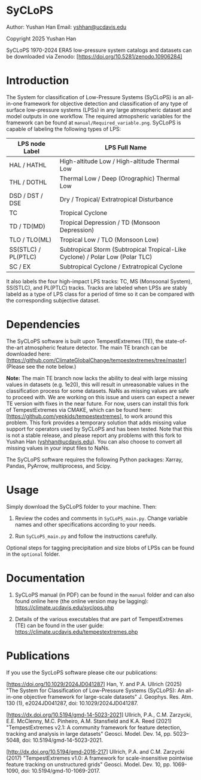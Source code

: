 # SyCLoPS

Author:  Yushan Han
Email:   yshhan@ucdavis.edu

Copyright 2025 Yushan Han

SyCLoPS 1970-2024 ERA5 low-pressure system catalogs and datasets can be downloaded via Zenodo: [https://doi.org/10.5281/zenodo.10906284]

Introduction
=====

The System for classification of Low-Pressure Systems (SyCLoPS) is an all-in-one framework for objective detection and classification of any type of surface low-pressure systems (LPSs) in any large atmospheric dataset and model outputs in one workflow. The required atmopsheric variables for the framework can be found at `manual/Required_variable.png`. SyCLoPS is capable of labeling the following types of LPS:

| LPS node Label         | LPS Full Name                                      |
|------------------------|----------------------------------------------------|
| HAL / HATHL            | High-altitude Low / High-altitude Thermal Low      |
| THL / DOTHL            | Thermal Low / Deep (Orographic) Thermal Low        | 
| DSD / DST / DSE        | Dry / Tropical/ Extratropical Disturbance          |
| TC                     | Tropical Cyclone                                   |
| TD / TD(MD)            | Tropical Depression / TD (Monsoon Depression)      |
| TLO / TLO(ML)          | Tropical Low / TLO (Monsoon Low)                   |
| SS(STLC) / PL(PTLC)    | Subtropical Storm (Subtropical Tropical-Like Cyclone) / Polar Low (Polar TLC) |
| SC / EX                | Subtropical Cyclone / Extratropical Cyclone        |

It also labels the four high-impact LPS tracks: TC, MS (Monsoonal System), SS(STLC), and PL(PTLC) tracks. Tracks are labeled when LPSs are stably labeld as a type of LPS class for a period of time so it can be compared with the corresponding subjective dataset.

Dependencies
=====

The SyCLoPS software is built upon TempestExtremes (TE), the state-of-the-art atmospheric feature detector. The main TE branch can be downloaded here: [https://github.com/ClimateGlobalChange/tempestextremes/tree/master] (Please see the note below.)

**Note:** The main TE branch now lacks the ability to deal with large missing values in datasets (e.g. 1e20), this will result in unreasonable values in the classification process for some datasets. NaNs as missing values are safe to proceed with. We are working on this issue and users can expect a newer TE version with fixes in the near future. For now, users can install this fork of TempestExtremes via CMAKE, which can be found here: [https://github.com/yepkids/tempestextremes], to work around this problem. This fork provides a temporary solution that adds missing value support for operators used by SyCLoPS and has been tested. Note that this is not a stable release, and please report any problems with this fork to Yushan Han (yshhan@ucdavis.edu). You can also choose to convert all missing values in your input files to NaNs.

The SyCLoPS software requires the following Python packages: Xarray, Pandas, PyArrow, multiprocess, and Scipy.

Usage
=====

Simply download the SyCLoPS folder to your machine. Then: 

1. Review the codes and comments in `SyCLoPS_main.py`. Change variable names and other specifications according to your needs.

2. Run `SyCLoPS_main.py` and follow the instructions carefully.

Optional steps for tagging precipitation and size blobs of LPSs can be found in the `optional` folder.


Documentation
=====

1. SyCLoPS manual (in PDF) can be found in the `manual` folder and can also found online here (the online version may be lagging): 
https://climate.ucdavis.edu/syclops.php

2. Details of the various executables that are part of TempestExtremes (TE) can be found in the user guide:
https://climate.ucdavis.edu/tempestextremes.php


Publications
============
If you use the SycLoPS software please cite our publications:

[https://doi.org/10.1029/2024JD041287] Han, Y. and P.A. Ullrich (2025) "The System for Classification of Low-Pressure Systems (SyCLoPS): An all-in-one objective framework for large-scale datasets" J. Geophys. Res. Atm. 130 (1), e2024JD041287, doi: 10.1029/2024JD041287.

[https://dx.doi.org/10.5194/gmd-14-5023-2021] Ullrich, P.A., C.M. Zarzycki, E.E. McClenny, M.C. Pinheiro, A.M. Stansfield and K.A. Reed (2021) "TempestExtremes v2.1: A community framework for feature detection, tracking and analysis in large datasets" Geosci. Model. Dev. 14, pp. 5023–5048, doi: 10.5194/gmd-14-5023-2021.

[http://dx.doi.org/10.5194/gmd-2016-217] Ullrich, P.A. and C.M. Zarzycki (2017) "TempestExtremes v1.0: A framework for scale-insensitive pointwise feature tracking on unstructured grids" Geosci. Model. Dev. 10, pp. 1069-1090, doi: 10.5194/gmd-10-1069-2017. 
